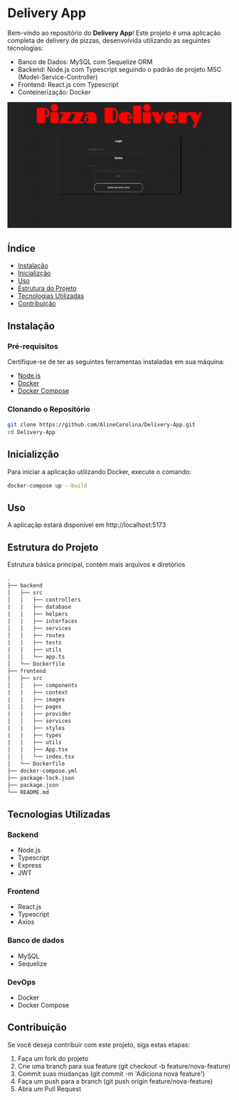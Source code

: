 # Delivery App

Bem-vindo ao repositório do **Delivery App**! Este projeto é uma aplicação completa de delivery de pizzas, desenvolvida utilizando as seguintes tecnologias:

- Banco de Dados: MySQL com Sequelize ORM
- Backend: Node.js com Typescript seguindo o padrão de projeto MSC (Model-Service-Controller)
- Frontend: React.js com Typescript
- Conteinerização: Docker

![](/App.gif)

## Índice

- [Instalação](#instalação)
- [Inicializção](#inicializção)
- [Uso](#uso)
- [Estrutura do Projeto](#estrutura-do-projeto)
- [Tecnologias Utilizadas](#tecnologias-utilizadas)
- [Contribuição](#contribuição)

## Instalação

### Pré-requisitos

Certifique-se de ter as seguintes ferramentas instaladas em sua máquina:

- [Node.js](https://nodejs.org/)
- [Docker](https://www.docker.com/)
- [Docker Compose](https://docs.docker.com/compose/)

### Clonando o Repositório

```bash
git clone https://github.com/AlineCarolina/Delivery-App.git
cd Delivery-App
```

## Inicializção

Para iniciar a aplicação utilizando Docker, execute o comando:

```bash
docker-compose up --build
```

## Uso

A aplicaçãp estará disponível em http://localhost:5173

## Estrutura do Projeto

Estrutura básica principal, contém mais arquivos e diretórios

```plaintext
.
├── backend
│   ├── src
│   │   ├── controllers
|   |   ├── database
|   |   ├── helpers
|   |   ├── interfaces
│   │   ├── services
│   │   ├── routes
|   |   ├── tests
|   |   ├── utils
│   │   └── app.ts
│   └── Dockerfile
├── frontend
│   ├── src
│   │   ├── components
|   |   ├── context
|   |   ├── images
│   │   ├── pages
|   |   ├── provider
│   │   ├── services
|   |   ├── styles
|   |   ├── types
|   |   ├── utils
│   │   ├── App.tsx
│   │   └── index.tsx
│   └── Dockerfile
├── docker-compose.yml
├── package-lock.json
├── package.json
└── README.md
```

## Tecnologias Utilizadas

### Backend
  * Node.js
  * Typescript
  * Express
  * JWT

### Frontend
  * React.js
  * Typescript
  * Axios

### Banco de dados
  * MySQL
  * Sequelize

### DevOps
  * Docker
  * Docker Compose

## Contribuição

  Se você deseja contribuir com este projeto, siga estas etapas:

  1. Faça um fork do projeto
  2. Crie uma branch para sua feature (git checkout -b feature/nova-feature)
  3. Commit suas mudanças (git commit -m 'Adiciona nova feature')
  4. Faça um push para a branch (git push origin feature/nova-feature)
  5. Abra um Pull Request






